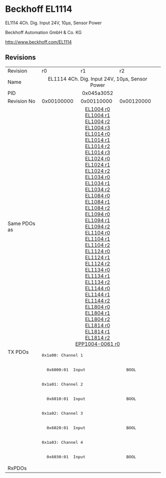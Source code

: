 # Beckhoff EL1114

EL1114 4Ch. Dig. Input 24V, 10µs, Sensor Power

Beckhoff Automation GmbH & Co. KG

http://www.beckhoff.com/EL1114

## Revisions
<table>
<tr>
<td>Revision</td>
<td>r0</td>
<td>r1</td>
<td>r2</td>
</tr>
<tr>
<td>Name</td>
<td colspan=3 align="center">EL1114 4Ch. Dig. Input 24V, 10µs, Sensor Power</td>
</tr>
<tr>
<td>PID</td>
<td colspan=3 align="center">0x045a3052</td>
</tr>
<tr>
<td>Revision No</td>
<td>0x00100000</td>
<td>0x00110000</td>
<td>0x00120000</td>
</tr>
<tr>
<td>Same PDOs as</td>
<td colspan=3 align="center"><a href="EL1004.md">EL1004 r0</a><br/><a href="EL1004.md">EL1004 r1</a><br/><a href="EL1004.md">EL1004 r2</a><br/><a href="EL1004.md">EL1004 r3</a><br/><a href="EL1014.md">EL1014 r0</a><br/><a href="EL1014.md">EL1014 r1</a><br/><a href="EL1014.md">EL1014 r2</a><br/><a href="EL1014.md">EL1014 r3</a><br/><a href="EL1024.md">EL1024 r0</a><br/><a href="EL1024.md">EL1024 r1</a><br/><a href="EL1024.md">EL1024 r2</a><br/><a href="EL1034.md">EL1034 r0</a><br/><a href="EL1034.md">EL1034 r1</a><br/><a href="EL1034.md">EL1034 r2</a><br/><a href="EL1084.md">EL1084 r0</a><br/><a href="EL1084.md">EL1084 r1</a><br/><a href="EL1084.md">EL1084 r2</a><br/><a href="EL1094.md">EL1094 r0</a><br/><a href="EL1094.md">EL1094 r1</a><br/><a href="EL1094.md">EL1094 r2</a><br/><a href="EL1104.md">EL1104 r0</a><br/><a href="EL1104.md">EL1104 r1</a><br/><a href="EL1104.md">EL1104 r2</a><br/><a href="EL1124.md">EL1124 r0</a><br/><a href="EL1124.md">EL1124 r1</a><br/><a href="EL1124.md">EL1124 r2</a><br/><a href="EL1134.md">EL1134 r0</a><br/><a href="EL1134.md">EL1134 r1</a><br/><a href="EL1134.md">EL1134 r2</a><br/><a href="EL1144.md">EL1144 r0</a><br/><a href="EL1144.md">EL1144 r1</a><br/><a href="EL1144.md">EL1144 r2</a><br/><a href="EL1804.md">EL1804 r0</a><br/><a href="EL1804.md">EL1804 r1</a><br/><a href="EL1804.md">EL1804 r2</a><br/><a href="EL1814.md">EL1814 r0</a><br/><a href="EL1814.md">EL1814 r1</a><br/><a href="EL1814.md">EL1814 r2</a><br/><a href="EPP1004-0061.md">EPP1004-0061 r0</a></td>
</tr>
<tr>
<td rowspan=8 valign=top>TX PDOs</td>
<td colspan=3 align="left"><pre>0x1a00: Channel 1</pre></td>
<td></td>
</tr>
<tr>
<td colspan=3 align="left"><pre>  0x6000:01  Input                 BOOL</pre></td>
</tr>
<tr>
<td colspan=3 align="left"><pre>0x1a01: Channel 2</pre></td>
</tr>
<tr>
<td colspan=3 align="left"><pre>  0x6010:01  Input                 BOOL</pre></td>
</tr>
<tr>
<td colspan=3 align="left"><pre>0x1a02: Channel 3</pre></td>
</tr>
<tr>
<td colspan=3 align="left"><pre>  0x6020:01  Input                 BOOL</pre></td>
</tr>
<tr>
<td colspan=3 align="left"><pre>0x1a03: Channel 4</pre></td>
</tr>
<tr>
<td colspan=3 align="left"><pre>  0x6030:01  Input                 BOOL</pre></td>
</tr>
<tr>
<td>RxPDOs</td>
<td colspan=3 align="left"></td>
</tr>
</table>
